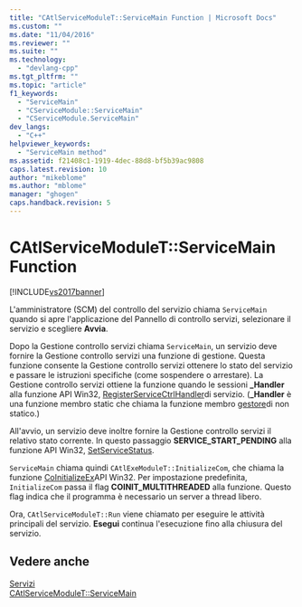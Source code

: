 ```yaml
---
title: "CAtlServiceModuleT::ServiceMain Function | Microsoft Docs"
ms.custom: ""
ms.date: "11/04/2016"
ms.reviewer: ""
ms.suite: ""
ms.technology: 
  - "devlang-cpp"
ms.tgt_pltfrm: ""
ms.topic: "article"
f1_keywords: 
  - "ServiceMain"
  - "CServiceModule::ServiceMain"
  - "CServiceModule.ServiceMain"
dev_langs: 
  - "C++"
helpviewer_keywords: 
  - "ServiceMain method"
ms.assetid: f21408c1-1919-4dec-88d8-bf5b39ac9808
caps.latest.revision: 10
author: "mikeblome"
ms.author: "mblome"
manager: "ghogen"
caps.handback.revision: 5
---
```

# CAtlServiceModuleT::ServiceMain Function
[!INCLUDE[vs2017banner](../assembler/inline/includes/vs2017banner.md)]

L'amministratore \(SCM\) del controllo del servizio chiama `ServiceMain` quando si apre l'applicazione del Pannello di controllo servizi, selezionare il servizio e scegliere **Avvia**.  
  
 Dopo la Gestione controllo servizi chiama `ServiceMain`, un servizio deve fornire la Gestione controllo servizi una funzione di gestione.  Questa funzione consente la Gestione controllo servizi ottenere lo stato del servizio e passare le istruzioni specifiche \(come sospendere o arrestare\).  La Gestione controllo servizi ottiene la funzione quando le sessioni **\_Handler** alla funzione API Win32, [RegisterServiceCtrlHandler](http://msdn.microsoft.com/library/windows/desktop/ms685054)di servizio.  \(**\_Handler** è una funzione membro static che chiama la funzione membro [gestore](../atl/catlservicemodulet-handler-function.md)di non statico.\)  
  
 All'avvio, un servizio deve inoltre fornire la Gestione controllo servizi il relativo stato corrente.  In questo passaggio **SERVICE\_START\_PENDING** alla funzione API Win32, [SetServiceStatus](http://msdn.microsoft.com/library/windows/desktop/ms686241).  
  
 `ServiceMain` chiama quindi `CAtlExeModuleT::InitializeCom`, che chiama la funzione [CoInitializeEx](http://msdn.microsoft.com/library/windows/desktop/ms695279)API Win32.  Per impostazione predefinita, `InitializeCom` passa il flag **COINIT\_MULTITHREADED** alla funzione.  Questo flag indica che il programma è necessario un server a thread libero.  
  
 Ora, `CAtlServiceModuleT::Run` viene chiamato per eseguire le attività principali del servizio.  **Esegui** continua l'esecuzione fino alla chiusura del servizio.  
  
## Vedere anche  
 [Servizi](../atl/atl-services.md)   
 [CAtlServiceModuleT::ServiceMain](../Topic/CAtlServiceModuleT::ServiceMain.md)